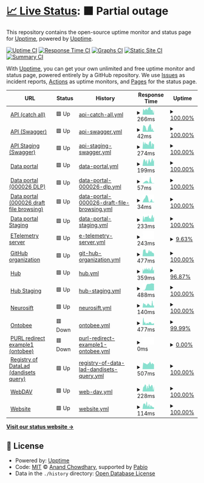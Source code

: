 # [📈 Live Status](https://upptime.github.io/upptime): <!--live status--> **🟧 Partial outage**

This repository contains the open-source uptime monitor and status page for [Upptime](https://upptime.js.org), powered by [Upptime](https://github.com/upptime/upptime).

[![Uptime CI](https://github.com/dandi/upptime/workflows/Uptime%20CI/badge.svg)](https://github.com/dandi/upptime/actions?query=workflow%3A%22Uptime+CI%22)
[![Response Time CI](https://github.com/dandi/upptime/workflows/Response%20Time%20CI/badge.svg)](https://github.com/dandi/upptime/actions?query=workflow%3A%22Response+Time+CI%22)
[![Graphs CI](https://github.com/dandi/upptime/workflows/Graphs%20CI/badge.svg)](https://github.com/dandi/upptime/actions?query=workflow%3A%22Graphs+CI%22)
[![Static Site CI](https://github.com/dandi/upptime/workflows/Static%20Site%20CI/badge.svg)](https://github.com/dandi/upptime/actions?query=workflow%3A%22Static+Site+CI%22)
[![Summary CI](https://github.com/dandi/upptime/workflows/Summary%20CI/badge.svg)](https://github.com/dandi/upptime/actions?query=workflow%3A%22Summary+CI%22)

With [Upptime](https://upptime.js.org), you can get your own unlimited and free uptime monitor and status page, powered entirely by a GitHub repository. We use [Issues](https://github.com/upptime/upptime/issues) as incident reports, [Actions](https://github.com/dandi/upptime/actions) as uptime monitors, and [Pages](https://upptime.github.io/upptime) for the status page.

<!--start: status pages-->
<!-- This summary is generated by Upptime (https://github.com/upptime/upptime) -->
<!-- Do not edit this manually, your changes will be overwritten -->
<!-- prettier-ignore -->
| URL | Status | History | Response Time | Uptime |
| --- | ------ | ------- | ------------- | ------ |
| <img alt="" src="https://icons.duckduckgo.com/ip3/api.dandiarchive.org.ico" height="13"> [API (catch all)](https://api.dandiarchive.org/) | 🟩 Up | [api-catch-all.yml](https://github.com/dandi/upptime/commits/HEAD/history/api-catch-all.yml) | <details><summary><img alt="Response time graph" src="./graphs/api-catch-all/response-time-week.png" height="20"> 266ms</summary><br><a href="https://www.dandiarchive.org/history/api-catch-all"><img alt="Response time 266" src="https://img.shields.io/endpoint?url=https%3A%2F%2Fraw.githubusercontent.com%2Fdandi%2Fupptime%2FHEAD%2Fapi%2Fapi-catch-all%2Fresponse-time.json"></a><br><a href="https://www.dandiarchive.org/history/api-catch-all"><img alt="24-hour response time 266" src="https://img.shields.io/endpoint?url=https%3A%2F%2Fraw.githubusercontent.com%2Fdandi%2Fupptime%2FHEAD%2Fapi%2Fapi-catch-all%2Fresponse-time-day.json"></a><br><a href="https://www.dandiarchive.org/history/api-catch-all"><img alt="7-day response time 266" src="https://img.shields.io/endpoint?url=https%3A%2F%2Fraw.githubusercontent.com%2Fdandi%2Fupptime%2FHEAD%2Fapi%2Fapi-catch-all%2Fresponse-time-week.json"></a><br><a href="https://www.dandiarchive.org/history/api-catch-all"><img alt="30-day response time 266" src="https://img.shields.io/endpoint?url=https%3A%2F%2Fraw.githubusercontent.com%2Fdandi%2Fupptime%2FHEAD%2Fapi%2Fapi-catch-all%2Fresponse-time-month.json"></a><br><a href="https://www.dandiarchive.org/history/api-catch-all"><img alt="1-year response time 266" src="https://img.shields.io/endpoint?url=https%3A%2F%2Fraw.githubusercontent.com%2Fdandi%2Fupptime%2FHEAD%2Fapi%2Fapi-catch-all%2Fresponse-time-year.json"></a></details> | <details><summary><a href="https://www.dandiarchive.org/history/api-catch-all">100.00%</a></summary><a href="https://www.dandiarchive.org/history/api-catch-all"><img alt="All-time uptime 100.00%" src="https://img.shields.io/endpoint?url=https%3A%2F%2Fraw.githubusercontent.com%2Fdandi%2Fupptime%2FHEAD%2Fapi%2Fapi-catch-all%2Fuptime.json"></a><br><a href="https://www.dandiarchive.org/history/api-catch-all"><img alt="24-hour uptime 100.00%" src="https://img.shields.io/endpoint?url=https%3A%2F%2Fraw.githubusercontent.com%2Fdandi%2Fupptime%2FHEAD%2Fapi%2Fapi-catch-all%2Fuptime-day.json"></a><br><a href="https://www.dandiarchive.org/history/api-catch-all"><img alt="7-day uptime 100.00%" src="https://img.shields.io/endpoint?url=https%3A%2F%2Fraw.githubusercontent.com%2Fdandi%2Fupptime%2FHEAD%2Fapi%2Fapi-catch-all%2Fuptime-week.json"></a><br><a href="https://www.dandiarchive.org/history/api-catch-all"><img alt="30-day uptime 100.00%" src="https://img.shields.io/endpoint?url=https%3A%2F%2Fraw.githubusercontent.com%2Fdandi%2Fupptime%2FHEAD%2Fapi%2Fapi-catch-all%2Fuptime-month.json"></a><br><a href="https://www.dandiarchive.org/history/api-catch-all"><img alt="1-year uptime 100.00%" src="https://img.shields.io/endpoint?url=https%3A%2F%2Fraw.githubusercontent.com%2Fdandi%2Fupptime%2FHEAD%2Fapi%2Fapi-catch-all%2Fuptime-year.json"></a></details>
| <img alt="" src="https://icons.duckduckgo.com/ip3/api.dandiarchive.org.ico" height="13"> [API (Swagger)](https://api.dandiarchive.org/swagger/) | 🟩 Up | [api-swagger.yml](https://github.com/dandi/upptime/commits/HEAD/history/api-swagger.yml) | <details><summary><img alt="Response time graph" src="./graphs/api-swagger/response-time-week.png" height="20"> 42ms</summary><br><a href="https://www.dandiarchive.org/history/api-swagger"><img alt="Response time 42" src="https://img.shields.io/endpoint?url=https%3A%2F%2Fraw.githubusercontent.com%2Fdandi%2Fupptime%2FHEAD%2Fapi%2Fapi-swagger%2Fresponse-time.json"></a><br><a href="https://www.dandiarchive.org/history/api-swagger"><img alt="24-hour response time 36" src="https://img.shields.io/endpoint?url=https%3A%2F%2Fraw.githubusercontent.com%2Fdandi%2Fupptime%2FHEAD%2Fapi%2Fapi-swagger%2Fresponse-time-day.json"></a><br><a href="https://www.dandiarchive.org/history/api-swagger"><img alt="7-day response time 42" src="https://img.shields.io/endpoint?url=https%3A%2F%2Fraw.githubusercontent.com%2Fdandi%2Fupptime%2FHEAD%2Fapi%2Fapi-swagger%2Fresponse-time-week.json"></a><br><a href="https://www.dandiarchive.org/history/api-swagger"><img alt="30-day response time 42" src="https://img.shields.io/endpoint?url=https%3A%2F%2Fraw.githubusercontent.com%2Fdandi%2Fupptime%2FHEAD%2Fapi%2Fapi-swagger%2Fresponse-time-month.json"></a><br><a href="https://www.dandiarchive.org/history/api-swagger"><img alt="1-year response time 42" src="https://img.shields.io/endpoint?url=https%3A%2F%2Fraw.githubusercontent.com%2Fdandi%2Fupptime%2FHEAD%2Fapi%2Fapi-swagger%2Fresponse-time-year.json"></a></details> | <details><summary><a href="https://www.dandiarchive.org/history/api-swagger">100.00%</a></summary><a href="https://www.dandiarchive.org/history/api-swagger"><img alt="All-time uptime 100.00%" src="https://img.shields.io/endpoint?url=https%3A%2F%2Fraw.githubusercontent.com%2Fdandi%2Fupptime%2FHEAD%2Fapi%2Fapi-swagger%2Fuptime.json"></a><br><a href="https://www.dandiarchive.org/history/api-swagger"><img alt="24-hour uptime 100.00%" src="https://img.shields.io/endpoint?url=https%3A%2F%2Fraw.githubusercontent.com%2Fdandi%2Fupptime%2FHEAD%2Fapi%2Fapi-swagger%2Fuptime-day.json"></a><br><a href="https://www.dandiarchive.org/history/api-swagger"><img alt="7-day uptime 100.00%" src="https://img.shields.io/endpoint?url=https%3A%2F%2Fraw.githubusercontent.com%2Fdandi%2Fupptime%2FHEAD%2Fapi%2Fapi-swagger%2Fuptime-week.json"></a><br><a href="https://www.dandiarchive.org/history/api-swagger"><img alt="30-day uptime 100.00%" src="https://img.shields.io/endpoint?url=https%3A%2F%2Fraw.githubusercontent.com%2Fdandi%2Fupptime%2FHEAD%2Fapi%2Fapi-swagger%2Fuptime-month.json"></a><br><a href="https://www.dandiarchive.org/history/api-swagger"><img alt="1-year uptime 100.00%" src="https://img.shields.io/endpoint?url=https%3A%2F%2Fraw.githubusercontent.com%2Fdandi%2Fupptime%2FHEAD%2Fapi%2Fapi-swagger%2Fuptime-year.json"></a></details>
| <img alt="" src="https://icons.duckduckgo.com/ip3/api-staging.dandiarchive.org.ico" height="13"> [API Staging (Swagger)](https://api-staging.dandiarchive.org/swagger/) | 🟩 Up | [api-staging-swagger.yml](https://github.com/dandi/upptime/commits/HEAD/history/api-staging-swagger.yml) | <details><summary><img alt="Response time graph" src="./graphs/api-staging-swagger/response-time-week.png" height="20"> 274ms</summary><br><a href="https://www.dandiarchive.org/history/api-staging-swagger"><img alt="Response time 274" src="https://img.shields.io/endpoint?url=https%3A%2F%2Fraw.githubusercontent.com%2Fdandi%2Fupptime%2FHEAD%2Fapi%2Fapi-staging-swagger%2Fresponse-time.json"></a><br><a href="https://www.dandiarchive.org/history/api-staging-swagger"><img alt="24-hour response time 266" src="https://img.shields.io/endpoint?url=https%3A%2F%2Fraw.githubusercontent.com%2Fdandi%2Fupptime%2FHEAD%2Fapi%2Fapi-staging-swagger%2Fresponse-time-day.json"></a><br><a href="https://www.dandiarchive.org/history/api-staging-swagger"><img alt="7-day response time 274" src="https://img.shields.io/endpoint?url=https%3A%2F%2Fraw.githubusercontent.com%2Fdandi%2Fupptime%2FHEAD%2Fapi%2Fapi-staging-swagger%2Fresponse-time-week.json"></a><br><a href="https://www.dandiarchive.org/history/api-staging-swagger"><img alt="30-day response time 274" src="https://img.shields.io/endpoint?url=https%3A%2F%2Fraw.githubusercontent.com%2Fdandi%2Fupptime%2FHEAD%2Fapi%2Fapi-staging-swagger%2Fresponse-time-month.json"></a><br><a href="https://www.dandiarchive.org/history/api-staging-swagger"><img alt="1-year response time 274" src="https://img.shields.io/endpoint?url=https%3A%2F%2Fraw.githubusercontent.com%2Fdandi%2Fupptime%2FHEAD%2Fapi%2Fapi-staging-swagger%2Fresponse-time-year.json"></a></details> | <details><summary><a href="https://www.dandiarchive.org/history/api-staging-swagger">100.00%</a></summary><a href="https://www.dandiarchive.org/history/api-staging-swagger"><img alt="All-time uptime 100.00%" src="https://img.shields.io/endpoint?url=https%3A%2F%2Fraw.githubusercontent.com%2Fdandi%2Fupptime%2FHEAD%2Fapi%2Fapi-staging-swagger%2Fuptime.json"></a><br><a href="https://www.dandiarchive.org/history/api-staging-swagger"><img alt="24-hour uptime 100.00%" src="https://img.shields.io/endpoint?url=https%3A%2F%2Fraw.githubusercontent.com%2Fdandi%2Fupptime%2FHEAD%2Fapi%2Fapi-staging-swagger%2Fuptime-day.json"></a><br><a href="https://www.dandiarchive.org/history/api-staging-swagger"><img alt="7-day uptime 100.00%" src="https://img.shields.io/endpoint?url=https%3A%2F%2Fraw.githubusercontent.com%2Fdandi%2Fupptime%2FHEAD%2Fapi%2Fapi-staging-swagger%2Fuptime-week.json"></a><br><a href="https://www.dandiarchive.org/history/api-staging-swagger"><img alt="30-day uptime 100.00%" src="https://img.shields.io/endpoint?url=https%3A%2F%2Fraw.githubusercontent.com%2Fdandi%2Fupptime%2FHEAD%2Fapi%2Fapi-staging-swagger%2Fuptime-month.json"></a><br><a href="https://www.dandiarchive.org/history/api-staging-swagger"><img alt="1-year uptime 100.00%" src="https://img.shields.io/endpoint?url=https%3A%2F%2Fraw.githubusercontent.com%2Fdandi%2Fupptime%2FHEAD%2Fapi%2Fapi-staging-swagger%2Fuptime-year.json"></a></details>
| <img alt="" src="https://icons.duckduckgo.com/ip3/dandiarchive.org.ico" height="13"> [Data portal](https://dandiarchive.org/) | 🟩 Up | [data-portal.yml](https://github.com/dandi/upptime/commits/HEAD/history/data-portal.yml) | <details><summary><img alt="Response time graph" src="./graphs/data-portal/response-time-week.png" height="20"> 199ms</summary><br><a href="https://www.dandiarchive.org/history/data-portal"><img alt="Response time 199" src="https://img.shields.io/endpoint?url=https%3A%2F%2Fraw.githubusercontent.com%2Fdandi%2Fupptime%2FHEAD%2Fapi%2Fdata-portal%2Fresponse-time.json"></a><br><a href="https://www.dandiarchive.org/history/data-portal"><img alt="24-hour response time 196" src="https://img.shields.io/endpoint?url=https%3A%2F%2Fraw.githubusercontent.com%2Fdandi%2Fupptime%2FHEAD%2Fapi%2Fdata-portal%2Fresponse-time-day.json"></a><br><a href="https://www.dandiarchive.org/history/data-portal"><img alt="7-day response time 199" src="https://img.shields.io/endpoint?url=https%3A%2F%2Fraw.githubusercontent.com%2Fdandi%2Fupptime%2FHEAD%2Fapi%2Fdata-portal%2Fresponse-time-week.json"></a><br><a href="https://www.dandiarchive.org/history/data-portal"><img alt="30-day response time 199" src="https://img.shields.io/endpoint?url=https%3A%2F%2Fraw.githubusercontent.com%2Fdandi%2Fupptime%2FHEAD%2Fapi%2Fdata-portal%2Fresponse-time-month.json"></a><br><a href="https://www.dandiarchive.org/history/data-portal"><img alt="1-year response time 199" src="https://img.shields.io/endpoint?url=https%3A%2F%2Fraw.githubusercontent.com%2Fdandi%2Fupptime%2FHEAD%2Fapi%2Fdata-portal%2Fresponse-time-year.json"></a></details> | <details><summary><a href="https://www.dandiarchive.org/history/data-portal">100.00%</a></summary><a href="https://www.dandiarchive.org/history/data-portal"><img alt="All-time uptime 100.00%" src="https://img.shields.io/endpoint?url=https%3A%2F%2Fraw.githubusercontent.com%2Fdandi%2Fupptime%2FHEAD%2Fapi%2Fdata-portal%2Fuptime.json"></a><br><a href="https://www.dandiarchive.org/history/data-portal"><img alt="24-hour uptime 100.00%" src="https://img.shields.io/endpoint?url=https%3A%2F%2Fraw.githubusercontent.com%2Fdandi%2Fupptime%2FHEAD%2Fapi%2Fdata-portal%2Fuptime-day.json"></a><br><a href="https://www.dandiarchive.org/history/data-portal"><img alt="7-day uptime 100.00%" src="https://img.shields.io/endpoint?url=https%3A%2F%2Fraw.githubusercontent.com%2Fdandi%2Fupptime%2FHEAD%2Fapi%2Fdata-portal%2Fuptime-week.json"></a><br><a href="https://www.dandiarchive.org/history/data-portal"><img alt="30-day uptime 100.00%" src="https://img.shields.io/endpoint?url=https%3A%2F%2Fraw.githubusercontent.com%2Fdandi%2Fupptime%2FHEAD%2Fapi%2Fdata-portal%2Fuptime-month.json"></a><br><a href="https://www.dandiarchive.org/history/data-portal"><img alt="1-year uptime 100.00%" src="https://img.shields.io/endpoint?url=https%3A%2F%2Fraw.githubusercontent.com%2Fdandi%2Fupptime%2FHEAD%2Fapi%2Fdata-portal%2Fuptime-year.json"></a></details>
| <img alt="" src="https://icons.duckduckgo.com/ip3/dandiarchive.org.ico" height="13"> [Data portal (000026 DLP)](https://dandiarchive.org/dandiset/000026) | 🟩 Up | [data-portal-000026-dlp.yml](https://github.com/dandi/upptime/commits/HEAD/history/data-portal-000026-dlp.yml) | <details><summary><img alt="Response time graph" src="./graphs/data-portal-000026-dlp/response-time-week.png" height="20"> 57ms</summary><br><a href="https://www.dandiarchive.org/history/data-portal-000026-dlp"><img alt="Response time 57" src="https://img.shields.io/endpoint?url=https%3A%2F%2Fraw.githubusercontent.com%2Fdandi%2Fupptime%2FHEAD%2Fapi%2Fdata-portal-000026-dlp%2Fresponse-time.json"></a><br><a href="https://www.dandiarchive.org/history/data-portal-000026-dlp"><img alt="24-hour response time 57" src="https://img.shields.io/endpoint?url=https%3A%2F%2Fraw.githubusercontent.com%2Fdandi%2Fupptime%2FHEAD%2Fapi%2Fdata-portal-000026-dlp%2Fresponse-time-day.json"></a><br><a href="https://www.dandiarchive.org/history/data-portal-000026-dlp"><img alt="7-day response time 57" src="https://img.shields.io/endpoint?url=https%3A%2F%2Fraw.githubusercontent.com%2Fdandi%2Fupptime%2FHEAD%2Fapi%2Fdata-portal-000026-dlp%2Fresponse-time-week.json"></a><br><a href="https://www.dandiarchive.org/history/data-portal-000026-dlp"><img alt="30-day response time 57" src="https://img.shields.io/endpoint?url=https%3A%2F%2Fraw.githubusercontent.com%2Fdandi%2Fupptime%2FHEAD%2Fapi%2Fdata-portal-000026-dlp%2Fresponse-time-month.json"></a><br><a href="https://www.dandiarchive.org/history/data-portal-000026-dlp"><img alt="1-year response time 57" src="https://img.shields.io/endpoint?url=https%3A%2F%2Fraw.githubusercontent.com%2Fdandi%2Fupptime%2FHEAD%2Fapi%2Fdata-portal-000026-dlp%2Fresponse-time-year.json"></a></details> | <details><summary><a href="https://www.dandiarchive.org/history/data-portal-000026-dlp">100.00%</a></summary><a href="https://www.dandiarchive.org/history/data-portal-000026-dlp"><img alt="All-time uptime 100.00%" src="https://img.shields.io/endpoint?url=https%3A%2F%2Fraw.githubusercontent.com%2Fdandi%2Fupptime%2FHEAD%2Fapi%2Fdata-portal-000026-dlp%2Fuptime.json"></a><br><a href="https://www.dandiarchive.org/history/data-portal-000026-dlp"><img alt="24-hour uptime 100.00%" src="https://img.shields.io/endpoint?url=https%3A%2F%2Fraw.githubusercontent.com%2Fdandi%2Fupptime%2FHEAD%2Fapi%2Fdata-portal-000026-dlp%2Fuptime-day.json"></a><br><a href="https://www.dandiarchive.org/history/data-portal-000026-dlp"><img alt="7-day uptime 100.00%" src="https://img.shields.io/endpoint?url=https%3A%2F%2Fraw.githubusercontent.com%2Fdandi%2Fupptime%2FHEAD%2Fapi%2Fdata-portal-000026-dlp%2Fuptime-week.json"></a><br><a href="https://www.dandiarchive.org/history/data-portal-000026-dlp"><img alt="30-day uptime 100.00%" src="https://img.shields.io/endpoint?url=https%3A%2F%2Fraw.githubusercontent.com%2Fdandi%2Fupptime%2FHEAD%2Fapi%2Fdata-portal-000026-dlp%2Fuptime-month.json"></a><br><a href="https://www.dandiarchive.org/history/data-portal-000026-dlp"><img alt="1-year uptime 100.00%" src="https://img.shields.io/endpoint?url=https%3A%2F%2Fraw.githubusercontent.com%2Fdandi%2Fupptime%2FHEAD%2Fapi%2Fdata-portal-000026-dlp%2Fuptime-year.json"></a></details>
| <img alt="" src="https://icons.duckduckgo.com/ip3/dandiarchive.org.ico" height="13"> [Data portal (000026 draft file browsing)](https://dandiarchive.org/dandiset/000026/draft/files) | 🟩 Up | [data-portal-000026-draft-file-browsing.yml](https://github.com/dandi/upptime/commits/HEAD/history/data-portal-000026-draft-file-browsing.yml) | <details><summary><img alt="Response time graph" src="./graphs/data-portal-000026-draft-file-browsing/response-time-week.png" height="20"> 34ms</summary><br><a href="https://www.dandiarchive.org/history/data-portal-000026-draft-file-browsing"><img alt="Response time 34" src="https://img.shields.io/endpoint?url=https%3A%2F%2Fraw.githubusercontent.com%2Fdandi%2Fupptime%2FHEAD%2Fapi%2Fdata-portal-000026-draft-file-browsing%2Fresponse-time.json"></a><br><a href="https://www.dandiarchive.org/history/data-portal-000026-draft-file-browsing"><img alt="24-hour response time 34" src="https://img.shields.io/endpoint?url=https%3A%2F%2Fraw.githubusercontent.com%2Fdandi%2Fupptime%2FHEAD%2Fapi%2Fdata-portal-000026-draft-file-browsing%2Fresponse-time-day.json"></a><br><a href="https://www.dandiarchive.org/history/data-portal-000026-draft-file-browsing"><img alt="7-day response time 34" src="https://img.shields.io/endpoint?url=https%3A%2F%2Fraw.githubusercontent.com%2Fdandi%2Fupptime%2FHEAD%2Fapi%2Fdata-portal-000026-draft-file-browsing%2Fresponse-time-week.json"></a><br><a href="https://www.dandiarchive.org/history/data-portal-000026-draft-file-browsing"><img alt="30-day response time 34" src="https://img.shields.io/endpoint?url=https%3A%2F%2Fraw.githubusercontent.com%2Fdandi%2Fupptime%2FHEAD%2Fapi%2Fdata-portal-000026-draft-file-browsing%2Fresponse-time-month.json"></a><br><a href="https://www.dandiarchive.org/history/data-portal-000026-draft-file-browsing"><img alt="1-year response time 34" src="https://img.shields.io/endpoint?url=https%3A%2F%2Fraw.githubusercontent.com%2Fdandi%2Fupptime%2FHEAD%2Fapi%2Fdata-portal-000026-draft-file-browsing%2Fresponse-time-year.json"></a></details> | <details><summary><a href="https://www.dandiarchive.org/history/data-portal-000026-draft-file-browsing">100.00%</a></summary><a href="https://www.dandiarchive.org/history/data-portal-000026-draft-file-browsing"><img alt="All-time uptime 100.00%" src="https://img.shields.io/endpoint?url=https%3A%2F%2Fraw.githubusercontent.com%2Fdandi%2Fupptime%2FHEAD%2Fapi%2Fdata-portal-000026-draft-file-browsing%2Fuptime.json"></a><br><a href="https://www.dandiarchive.org/history/data-portal-000026-draft-file-browsing"><img alt="24-hour uptime 100.00%" src="https://img.shields.io/endpoint?url=https%3A%2F%2Fraw.githubusercontent.com%2Fdandi%2Fupptime%2FHEAD%2Fapi%2Fdata-portal-000026-draft-file-browsing%2Fuptime-day.json"></a><br><a href="https://www.dandiarchive.org/history/data-portal-000026-draft-file-browsing"><img alt="7-day uptime 100.00%" src="https://img.shields.io/endpoint?url=https%3A%2F%2Fraw.githubusercontent.com%2Fdandi%2Fupptime%2FHEAD%2Fapi%2Fdata-portal-000026-draft-file-browsing%2Fuptime-week.json"></a><br><a href="https://www.dandiarchive.org/history/data-portal-000026-draft-file-browsing"><img alt="30-day uptime 100.00%" src="https://img.shields.io/endpoint?url=https%3A%2F%2Fraw.githubusercontent.com%2Fdandi%2Fupptime%2FHEAD%2Fapi%2Fdata-portal-000026-draft-file-browsing%2Fuptime-month.json"></a><br><a href="https://www.dandiarchive.org/history/data-portal-000026-draft-file-browsing"><img alt="1-year uptime 100.00%" src="https://img.shields.io/endpoint?url=https%3A%2F%2Fraw.githubusercontent.com%2Fdandi%2Fupptime%2FHEAD%2Fapi%2Fdata-portal-000026-draft-file-browsing%2Fuptime-year.json"></a></details>
| <img alt="" src="https://icons.duckduckgo.com/ip3/gui-staging.dandiarchive.org.ico" height="13"> [Data portal Staging](https://gui-staging.dandiarchive.org/) | 🟩 Up | [data-portal-staging.yml](https://github.com/dandi/upptime/commits/HEAD/history/data-portal-staging.yml) | <details><summary><img alt="Response time graph" src="./graphs/data-portal-staging/response-time-week.png" height="20"> 233ms</summary><br><a href="https://www.dandiarchive.org/history/data-portal-staging"><img alt="Response time 233" src="https://img.shields.io/endpoint?url=https%3A%2F%2Fraw.githubusercontent.com%2Fdandi%2Fupptime%2FHEAD%2Fapi%2Fdata-portal-staging%2Fresponse-time.json"></a><br><a href="https://www.dandiarchive.org/history/data-portal-staging"><img alt="24-hour response time 238" src="https://img.shields.io/endpoint?url=https%3A%2F%2Fraw.githubusercontent.com%2Fdandi%2Fupptime%2FHEAD%2Fapi%2Fdata-portal-staging%2Fresponse-time-day.json"></a><br><a href="https://www.dandiarchive.org/history/data-portal-staging"><img alt="7-day response time 233" src="https://img.shields.io/endpoint?url=https%3A%2F%2Fraw.githubusercontent.com%2Fdandi%2Fupptime%2FHEAD%2Fapi%2Fdata-portal-staging%2Fresponse-time-week.json"></a><br><a href="https://www.dandiarchive.org/history/data-portal-staging"><img alt="30-day response time 233" src="https://img.shields.io/endpoint?url=https%3A%2F%2Fraw.githubusercontent.com%2Fdandi%2Fupptime%2FHEAD%2Fapi%2Fdata-portal-staging%2Fresponse-time-month.json"></a><br><a href="https://www.dandiarchive.org/history/data-portal-staging"><img alt="1-year response time 233" src="https://img.shields.io/endpoint?url=https%3A%2F%2Fraw.githubusercontent.com%2Fdandi%2Fupptime%2FHEAD%2Fapi%2Fdata-portal-staging%2Fresponse-time-year.json"></a></details> | <details><summary><a href="https://www.dandiarchive.org/history/data-portal-staging">100.00%</a></summary><a href="https://www.dandiarchive.org/history/data-portal-staging"><img alt="All-time uptime 100.00%" src="https://img.shields.io/endpoint?url=https%3A%2F%2Fraw.githubusercontent.com%2Fdandi%2Fupptime%2FHEAD%2Fapi%2Fdata-portal-staging%2Fuptime.json"></a><br><a href="https://www.dandiarchive.org/history/data-portal-staging"><img alt="24-hour uptime 100.00%" src="https://img.shields.io/endpoint?url=https%3A%2F%2Fraw.githubusercontent.com%2Fdandi%2Fupptime%2FHEAD%2Fapi%2Fdata-portal-staging%2Fuptime-day.json"></a><br><a href="https://www.dandiarchive.org/history/data-portal-staging"><img alt="7-day uptime 100.00%" src="https://img.shields.io/endpoint?url=https%3A%2F%2Fraw.githubusercontent.com%2Fdandi%2Fupptime%2FHEAD%2Fapi%2Fdata-portal-staging%2Fuptime-week.json"></a><br><a href="https://www.dandiarchive.org/history/data-portal-staging"><img alt="30-day uptime 100.00%" src="https://img.shields.io/endpoint?url=https%3A%2F%2Fraw.githubusercontent.com%2Fdandi%2Fupptime%2FHEAD%2Fapi%2Fdata-portal-staging%2Fuptime-month.json"></a><br><a href="https://www.dandiarchive.org/history/data-portal-staging"><img alt="1-year uptime 100.00%" src="https://img.shields.io/endpoint?url=https%3A%2F%2Fraw.githubusercontent.com%2Fdandi%2Fupptime%2FHEAD%2Fapi%2Fdata-portal-staging%2Fuptime-year.json"></a></details>
| <img alt="" src="https://icons.duckduckgo.com/ip3/rig.mit.edu.ico" height="13"> [ETelemetry server](https://rig.mit.edu/et/) | 🟩 Up | [e-telemetry-server.yml](https://github.com/dandi/upptime/commits/HEAD/history/e-telemetry-server.yml) | <details><summary><img alt="Response time graph" src="./graphs/e-telemetry-server/response-time-week.png" height="20"> 243ms</summary><br><a href="https://www.dandiarchive.org/history/e-telemetry-server"><img alt="Response time 243" src="https://img.shields.io/endpoint?url=https%3A%2F%2Fraw.githubusercontent.com%2Fdandi%2Fupptime%2FHEAD%2Fapi%2Fe-telemetry-server%2Fresponse-time.json"></a><br><a href="https://www.dandiarchive.org/history/e-telemetry-server"><img alt="24-hour response time 243" src="https://img.shields.io/endpoint?url=https%3A%2F%2Fraw.githubusercontent.com%2Fdandi%2Fupptime%2FHEAD%2Fapi%2Fe-telemetry-server%2Fresponse-time-day.json"></a><br><a href="https://www.dandiarchive.org/history/e-telemetry-server"><img alt="7-day response time 243" src="https://img.shields.io/endpoint?url=https%3A%2F%2Fraw.githubusercontent.com%2Fdandi%2Fupptime%2FHEAD%2Fapi%2Fe-telemetry-server%2Fresponse-time-week.json"></a><br><a href="https://www.dandiarchive.org/history/e-telemetry-server"><img alt="30-day response time 243" src="https://img.shields.io/endpoint?url=https%3A%2F%2Fraw.githubusercontent.com%2Fdandi%2Fupptime%2FHEAD%2Fapi%2Fe-telemetry-server%2Fresponse-time-month.json"></a><br><a href="https://www.dandiarchive.org/history/e-telemetry-server"><img alt="1-year response time 243" src="https://img.shields.io/endpoint?url=https%3A%2F%2Fraw.githubusercontent.com%2Fdandi%2Fupptime%2FHEAD%2Fapi%2Fe-telemetry-server%2Fresponse-time-year.json"></a></details> | <details><summary><a href="https://www.dandiarchive.org/history/e-telemetry-server">9.63%</a></summary><a href="https://www.dandiarchive.org/history/e-telemetry-server"><img alt="All-time uptime 9.63%" src="https://img.shields.io/endpoint?url=https%3A%2F%2Fraw.githubusercontent.com%2Fdandi%2Fupptime%2FHEAD%2Fapi%2Fe-telemetry-server%2Fuptime.json"></a><br><a href="https://www.dandiarchive.org/history/e-telemetry-server"><img alt="24-hour uptime 9.63%" src="https://img.shields.io/endpoint?url=https%3A%2F%2Fraw.githubusercontent.com%2Fdandi%2Fupptime%2FHEAD%2Fapi%2Fe-telemetry-server%2Fuptime-day.json"></a><br><a href="https://www.dandiarchive.org/history/e-telemetry-server"><img alt="7-day uptime 9.63%" src="https://img.shields.io/endpoint?url=https%3A%2F%2Fraw.githubusercontent.com%2Fdandi%2Fupptime%2FHEAD%2Fapi%2Fe-telemetry-server%2Fuptime-week.json"></a><br><a href="https://www.dandiarchive.org/history/e-telemetry-server"><img alt="30-day uptime 9.63%" src="https://img.shields.io/endpoint?url=https%3A%2F%2Fraw.githubusercontent.com%2Fdandi%2Fupptime%2FHEAD%2Fapi%2Fe-telemetry-server%2Fuptime-month.json"></a><br><a href="https://www.dandiarchive.org/history/e-telemetry-server"><img alt="1-year uptime 9.63%" src="https://img.shields.io/endpoint?url=https%3A%2F%2Fraw.githubusercontent.com%2Fdandi%2Fupptime%2FHEAD%2Fapi%2Fe-telemetry-server%2Fuptime-year.json"></a></details>
| <img alt="" src="https://icons.duckduckgo.com/ip3/github.com.ico" height="13"> [GitHub organization](https://github.com/dandi) | 🟩 Up | [git-hub-organization.yml](https://github.com/dandi/upptime/commits/HEAD/history/git-hub-organization.yml) | <details><summary><img alt="Response time graph" src="./graphs/git-hub-organization/response-time-week.png" height="20"> 477ms</summary><br><a href="https://www.dandiarchive.org/history/git-hub-organization"><img alt="Response time 477" src="https://img.shields.io/endpoint?url=https%3A%2F%2Fraw.githubusercontent.com%2Fdandi%2Fupptime%2FHEAD%2Fapi%2Fgit-hub-organization%2Fresponse-time.json"></a><br><a href="https://www.dandiarchive.org/history/git-hub-organization"><img alt="24-hour response time 418" src="https://img.shields.io/endpoint?url=https%3A%2F%2Fraw.githubusercontent.com%2Fdandi%2Fupptime%2FHEAD%2Fapi%2Fgit-hub-organization%2Fresponse-time-day.json"></a><br><a href="https://www.dandiarchive.org/history/git-hub-organization"><img alt="7-day response time 477" src="https://img.shields.io/endpoint?url=https%3A%2F%2Fraw.githubusercontent.com%2Fdandi%2Fupptime%2FHEAD%2Fapi%2Fgit-hub-organization%2Fresponse-time-week.json"></a><br><a href="https://www.dandiarchive.org/history/git-hub-organization"><img alt="30-day response time 477" src="https://img.shields.io/endpoint?url=https%3A%2F%2Fraw.githubusercontent.com%2Fdandi%2Fupptime%2FHEAD%2Fapi%2Fgit-hub-organization%2Fresponse-time-month.json"></a><br><a href="https://www.dandiarchive.org/history/git-hub-organization"><img alt="1-year response time 477" src="https://img.shields.io/endpoint?url=https%3A%2F%2Fraw.githubusercontent.com%2Fdandi%2Fupptime%2FHEAD%2Fapi%2Fgit-hub-organization%2Fresponse-time-year.json"></a></details> | <details><summary><a href="https://www.dandiarchive.org/history/git-hub-organization">100.00%</a></summary><a href="https://www.dandiarchive.org/history/git-hub-organization"><img alt="All-time uptime 100.00%" src="https://img.shields.io/endpoint?url=https%3A%2F%2Fraw.githubusercontent.com%2Fdandi%2Fupptime%2FHEAD%2Fapi%2Fgit-hub-organization%2Fuptime.json"></a><br><a href="https://www.dandiarchive.org/history/git-hub-organization"><img alt="24-hour uptime 100.00%" src="https://img.shields.io/endpoint?url=https%3A%2F%2Fraw.githubusercontent.com%2Fdandi%2Fupptime%2FHEAD%2Fapi%2Fgit-hub-organization%2Fuptime-day.json"></a><br><a href="https://www.dandiarchive.org/history/git-hub-organization"><img alt="7-day uptime 100.00%" src="https://img.shields.io/endpoint?url=https%3A%2F%2Fraw.githubusercontent.com%2Fdandi%2Fupptime%2FHEAD%2Fapi%2Fgit-hub-organization%2Fuptime-week.json"></a><br><a href="https://www.dandiarchive.org/history/git-hub-organization"><img alt="30-day uptime 100.00%" src="https://img.shields.io/endpoint?url=https%3A%2F%2Fraw.githubusercontent.com%2Fdandi%2Fupptime%2FHEAD%2Fapi%2Fgit-hub-organization%2Fuptime-month.json"></a><br><a href="https://www.dandiarchive.org/history/git-hub-organization"><img alt="1-year uptime 100.00%" src="https://img.shields.io/endpoint?url=https%3A%2F%2Fraw.githubusercontent.com%2Fdandi%2Fupptime%2FHEAD%2Fapi%2Fgit-hub-organization%2Fuptime-year.json"></a></details>
| <img alt="" src="https://icons.duckduckgo.com/ip3/hub.dandiarchive.org.ico" height="13"> [Hub](https://hub.dandiarchive.org) | 🟩 Up | [hub.yml](https://github.com/dandi/upptime/commits/HEAD/history/hub.yml) | <details><summary><img alt="Response time graph" src="./graphs/hub/response-time-week.png" height="20"> 359ms</summary><br><a href="https://www.dandiarchive.org/history/hub"><img alt="Response time 359" src="https://img.shields.io/endpoint?url=https%3A%2F%2Fraw.githubusercontent.com%2Fdandi%2Fupptime%2FHEAD%2Fapi%2Fhub%2Fresponse-time.json"></a><br><a href="https://www.dandiarchive.org/history/hub"><img alt="24-hour response time 358" src="https://img.shields.io/endpoint?url=https%3A%2F%2Fraw.githubusercontent.com%2Fdandi%2Fupptime%2FHEAD%2Fapi%2Fhub%2Fresponse-time-day.json"></a><br><a href="https://www.dandiarchive.org/history/hub"><img alt="7-day response time 359" src="https://img.shields.io/endpoint?url=https%3A%2F%2Fraw.githubusercontent.com%2Fdandi%2Fupptime%2FHEAD%2Fapi%2Fhub%2Fresponse-time-week.json"></a><br><a href="https://www.dandiarchive.org/history/hub"><img alt="30-day response time 359" src="https://img.shields.io/endpoint?url=https%3A%2F%2Fraw.githubusercontent.com%2Fdandi%2Fupptime%2FHEAD%2Fapi%2Fhub%2Fresponse-time-month.json"></a><br><a href="https://www.dandiarchive.org/history/hub"><img alt="1-year response time 359" src="https://img.shields.io/endpoint?url=https%3A%2F%2Fraw.githubusercontent.com%2Fdandi%2Fupptime%2FHEAD%2Fapi%2Fhub%2Fresponse-time-year.json"></a></details> | <details><summary><a href="https://www.dandiarchive.org/history/hub">96.87%</a></summary><a href="https://www.dandiarchive.org/history/hub"><img alt="All-time uptime 96.87%" src="https://img.shields.io/endpoint?url=https%3A%2F%2Fraw.githubusercontent.com%2Fdandi%2Fupptime%2FHEAD%2Fapi%2Fhub%2Fuptime.json"></a><br><a href="https://www.dandiarchive.org/history/hub"><img alt="24-hour uptime 96.63%" src="https://img.shields.io/endpoint?url=https%3A%2F%2Fraw.githubusercontent.com%2Fdandi%2Fupptime%2FHEAD%2Fapi%2Fhub%2Fuptime-day.json"></a><br><a href="https://www.dandiarchive.org/history/hub"><img alt="7-day uptime 96.87%" src="https://img.shields.io/endpoint?url=https%3A%2F%2Fraw.githubusercontent.com%2Fdandi%2Fupptime%2FHEAD%2Fapi%2Fhub%2Fuptime-week.json"></a><br><a href="https://www.dandiarchive.org/history/hub"><img alt="30-day uptime 96.87%" src="https://img.shields.io/endpoint?url=https%3A%2F%2Fraw.githubusercontent.com%2Fdandi%2Fupptime%2FHEAD%2Fapi%2Fhub%2Fuptime-month.json"></a><br><a href="https://www.dandiarchive.org/history/hub"><img alt="1-year uptime 96.87%" src="https://img.shields.io/endpoint?url=https%3A%2F%2Fraw.githubusercontent.com%2Fdandi%2Fupptime%2FHEAD%2Fapi%2Fhub%2Fuptime-year.json"></a></details>
| <img alt="" src="https://icons.duckduckgo.com/ip3/hub-staging.dandiarchive.org.ico" height="13"> [Hub Staging](https://hub-staging.dandiarchive.org) | 🟩 Up | [hub-staging.yml](https://github.com/dandi/upptime/commits/HEAD/history/hub-staging.yml) | <details><summary><img alt="Response time graph" src="./graphs/hub-staging/response-time-week.png" height="20"> 488ms</summary><br><a href="https://www.dandiarchive.org/history/hub-staging"><img alt="Response time 488" src="https://img.shields.io/endpoint?url=https%3A%2F%2Fraw.githubusercontent.com%2Fdandi%2Fupptime%2FHEAD%2Fapi%2Fhub-staging%2Fresponse-time.json"></a><br><a href="https://www.dandiarchive.org/history/hub-staging"><img alt="24-hour response time 488" src="https://img.shields.io/endpoint?url=https%3A%2F%2Fraw.githubusercontent.com%2Fdandi%2Fupptime%2FHEAD%2Fapi%2Fhub-staging%2Fresponse-time-day.json"></a><br><a href="https://www.dandiarchive.org/history/hub-staging"><img alt="7-day response time 488" src="https://img.shields.io/endpoint?url=https%3A%2F%2Fraw.githubusercontent.com%2Fdandi%2Fupptime%2FHEAD%2Fapi%2Fhub-staging%2Fresponse-time-week.json"></a><br><a href="https://www.dandiarchive.org/history/hub-staging"><img alt="30-day response time 488" src="https://img.shields.io/endpoint?url=https%3A%2F%2Fraw.githubusercontent.com%2Fdandi%2Fupptime%2FHEAD%2Fapi%2Fhub-staging%2Fresponse-time-month.json"></a><br><a href="https://www.dandiarchive.org/history/hub-staging"><img alt="1-year response time 488" src="https://img.shields.io/endpoint?url=https%3A%2F%2Fraw.githubusercontent.com%2Fdandi%2Fupptime%2FHEAD%2Fapi%2Fhub-staging%2Fresponse-time-year.json"></a></details> | <details><summary><a href="https://www.dandiarchive.org/history/hub-staging">100.00%</a></summary><a href="https://www.dandiarchive.org/history/hub-staging"><img alt="All-time uptime 100.00%" src="https://img.shields.io/endpoint?url=https%3A%2F%2Fraw.githubusercontent.com%2Fdandi%2Fupptime%2FHEAD%2Fapi%2Fhub-staging%2Fuptime.json"></a><br><a href="https://www.dandiarchive.org/history/hub-staging"><img alt="24-hour uptime 100.00%" src="https://img.shields.io/endpoint?url=https%3A%2F%2Fraw.githubusercontent.com%2Fdandi%2Fupptime%2FHEAD%2Fapi%2Fhub-staging%2Fuptime-day.json"></a><br><a href="https://www.dandiarchive.org/history/hub-staging"><img alt="7-day uptime 100.00%" src="https://img.shields.io/endpoint?url=https%3A%2F%2Fraw.githubusercontent.com%2Fdandi%2Fupptime%2FHEAD%2Fapi%2Fhub-staging%2Fuptime-week.json"></a><br><a href="https://www.dandiarchive.org/history/hub-staging"><img alt="30-day uptime 100.00%" src="https://img.shields.io/endpoint?url=https%3A%2F%2Fraw.githubusercontent.com%2Fdandi%2Fupptime%2FHEAD%2Fapi%2Fhub-staging%2Fuptime-month.json"></a><br><a href="https://www.dandiarchive.org/history/hub-staging"><img alt="1-year uptime 100.00%" src="https://img.shields.io/endpoint?url=https%3A%2F%2Fraw.githubusercontent.com%2Fdandi%2Fupptime%2FHEAD%2Fapi%2Fhub-staging%2Fuptime-year.json"></a></details>
| <img alt="" src="https://icons.duckduckgo.com/ip3/neurosift.app.ico" height="13"> [Neurosift](https://neurosift.app/) | 🟩 Up | [neurosift.yml](https://github.com/dandi/upptime/commits/HEAD/history/neurosift.yml) | <details><summary><img alt="Response time graph" src="./graphs/neurosift/response-time-week.png" height="20"> 140ms</summary><br><a href="https://www.dandiarchive.org/history/neurosift"><img alt="Response time 140" src="https://img.shields.io/endpoint?url=https%3A%2F%2Fraw.githubusercontent.com%2Fdandi%2Fupptime%2FHEAD%2Fapi%2Fneurosift%2Fresponse-time.json"></a><br><a href="https://www.dandiarchive.org/history/neurosift"><img alt="24-hour response time 131" src="https://img.shields.io/endpoint?url=https%3A%2F%2Fraw.githubusercontent.com%2Fdandi%2Fupptime%2FHEAD%2Fapi%2Fneurosift%2Fresponse-time-day.json"></a><br><a href="https://www.dandiarchive.org/history/neurosift"><img alt="7-day response time 140" src="https://img.shields.io/endpoint?url=https%3A%2F%2Fraw.githubusercontent.com%2Fdandi%2Fupptime%2FHEAD%2Fapi%2Fneurosift%2Fresponse-time-week.json"></a><br><a href="https://www.dandiarchive.org/history/neurosift"><img alt="30-day response time 140" src="https://img.shields.io/endpoint?url=https%3A%2F%2Fraw.githubusercontent.com%2Fdandi%2Fupptime%2FHEAD%2Fapi%2Fneurosift%2Fresponse-time-month.json"></a><br><a href="https://www.dandiarchive.org/history/neurosift"><img alt="1-year response time 140" src="https://img.shields.io/endpoint?url=https%3A%2F%2Fraw.githubusercontent.com%2Fdandi%2Fupptime%2FHEAD%2Fapi%2Fneurosift%2Fresponse-time-year.json"></a></details> | <details><summary><a href="https://www.dandiarchive.org/history/neurosift">100.00%</a></summary><a href="https://www.dandiarchive.org/history/neurosift"><img alt="All-time uptime 100.00%" src="https://img.shields.io/endpoint?url=https%3A%2F%2Fraw.githubusercontent.com%2Fdandi%2Fupptime%2FHEAD%2Fapi%2Fneurosift%2Fuptime.json"></a><br><a href="https://www.dandiarchive.org/history/neurosift"><img alt="24-hour uptime 100.00%" src="https://img.shields.io/endpoint?url=https%3A%2F%2Fraw.githubusercontent.com%2Fdandi%2Fupptime%2FHEAD%2Fapi%2Fneurosift%2Fuptime-day.json"></a><br><a href="https://www.dandiarchive.org/history/neurosift"><img alt="7-day uptime 100.00%" src="https://img.shields.io/endpoint?url=https%3A%2F%2Fraw.githubusercontent.com%2Fdandi%2Fupptime%2FHEAD%2Fapi%2Fneurosift%2Fuptime-week.json"></a><br><a href="https://www.dandiarchive.org/history/neurosift"><img alt="30-day uptime 100.00%" src="https://img.shields.io/endpoint?url=https%3A%2F%2Fraw.githubusercontent.com%2Fdandi%2Fupptime%2FHEAD%2Fapi%2Fneurosift%2Fuptime-month.json"></a><br><a href="https://www.dandiarchive.org/history/neurosift"><img alt="1-year uptime 100.00%" src="https://img.shields.io/endpoint?url=https%3A%2F%2Fraw.githubusercontent.com%2Fdandi%2Fupptime%2FHEAD%2Fapi%2Fneurosift%2Fuptime-year.json"></a></details>
| <img alt="" src="https://icons.duckduckgo.com/ip3/ontobee.org.ico" height="13"> [Ontobee](https://ontobee.org/) | 🟥 Down | [ontobee.yml](https://github.com/dandi/upptime/commits/HEAD/history/ontobee.yml) | <details><summary><img alt="Response time graph" src="./graphs/ontobee/response-time-week.png" height="20"> 477ms</summary><br><a href="https://www.dandiarchive.org/history/ontobee"><img alt="Response time 477" src="https://img.shields.io/endpoint?url=https%3A%2F%2Fraw.githubusercontent.com%2Fdandi%2Fupptime%2FHEAD%2Fapi%2Fontobee%2Fresponse-time.json"></a><br><a href="https://www.dandiarchive.org/history/ontobee"><img alt="24-hour response time 400" src="https://img.shields.io/endpoint?url=https%3A%2F%2Fraw.githubusercontent.com%2Fdandi%2Fupptime%2FHEAD%2Fapi%2Fontobee%2Fresponse-time-day.json"></a><br><a href="https://www.dandiarchive.org/history/ontobee"><img alt="7-day response time 477" src="https://img.shields.io/endpoint?url=https%3A%2F%2Fraw.githubusercontent.com%2Fdandi%2Fupptime%2FHEAD%2Fapi%2Fontobee%2Fresponse-time-week.json"></a><br><a href="https://www.dandiarchive.org/history/ontobee"><img alt="30-day response time 477" src="https://img.shields.io/endpoint?url=https%3A%2F%2Fraw.githubusercontent.com%2Fdandi%2Fupptime%2FHEAD%2Fapi%2Fontobee%2Fresponse-time-month.json"></a><br><a href="https://www.dandiarchive.org/history/ontobee"><img alt="1-year response time 477" src="https://img.shields.io/endpoint?url=https%3A%2F%2Fraw.githubusercontent.com%2Fdandi%2Fupptime%2FHEAD%2Fapi%2Fontobee%2Fresponse-time-year.json"></a></details> | <details><summary><a href="https://www.dandiarchive.org/history/ontobee">99.99%</a></summary><a href="https://www.dandiarchive.org/history/ontobee"><img alt="All-time uptime 99.99%" src="https://img.shields.io/endpoint?url=https%3A%2F%2Fraw.githubusercontent.com%2Fdandi%2Fupptime%2FHEAD%2Fapi%2Fontobee%2Fuptime.json"></a><br><a href="https://www.dandiarchive.org/history/ontobee"><img alt="24-hour uptime 99.99%" src="https://img.shields.io/endpoint?url=https%3A%2F%2Fraw.githubusercontent.com%2Fdandi%2Fupptime%2FHEAD%2Fapi%2Fontobee%2Fuptime-day.json"></a><br><a href="https://www.dandiarchive.org/history/ontobee"><img alt="7-day uptime 99.99%" src="https://img.shields.io/endpoint?url=https%3A%2F%2Fraw.githubusercontent.com%2Fdandi%2Fupptime%2FHEAD%2Fapi%2Fontobee%2Fuptime-week.json"></a><br><a href="https://www.dandiarchive.org/history/ontobee"><img alt="30-day uptime 99.99%" src="https://img.shields.io/endpoint?url=https%3A%2F%2Fraw.githubusercontent.com%2Fdandi%2Fupptime%2FHEAD%2Fapi%2Fontobee%2Fuptime-month.json"></a><br><a href="https://www.dandiarchive.org/history/ontobee"><img alt="1-year uptime 99.99%" src="https://img.shields.io/endpoint?url=https%3A%2F%2Fraw.githubusercontent.com%2Fdandi%2Fupptime%2FHEAD%2Fapi%2Fontobee%2Fuptime-year.json"></a></details>
| <img alt="" src="https://icons.duckduckgo.com/ip3/purl.obolibrary.org.ico" height="13"> [PURL redirect example1 (ontobee)](http://purl.obolibrary.org/obo/PATO_0000384) | 🟥 Down | [purl-redirect-example1-ontobee.yml](https://github.com/dandi/upptime/commits/HEAD/history/purl-redirect-example1-ontobee.yml) | <details><summary><img alt="Response time graph" src="./graphs/purl-redirect-example1-ontobee/response-time-week.png" height="20"> 0ms</summary><br><a href="https://www.dandiarchive.org/history/purl-redirect-example1-ontobee"><img alt="Response time 0" src="https://img.shields.io/endpoint?url=https%3A%2F%2Fraw.githubusercontent.com%2Fdandi%2Fupptime%2FHEAD%2Fapi%2Fpurl-redirect-example1-ontobee%2Fresponse-time.json"></a><br><a href="https://www.dandiarchive.org/history/purl-redirect-example1-ontobee"><img alt="24-hour response time 0" src="https://img.shields.io/endpoint?url=https%3A%2F%2Fraw.githubusercontent.com%2Fdandi%2Fupptime%2FHEAD%2Fapi%2Fpurl-redirect-example1-ontobee%2Fresponse-time-day.json"></a><br><a href="https://www.dandiarchive.org/history/purl-redirect-example1-ontobee"><img alt="7-day response time 0" src="https://img.shields.io/endpoint?url=https%3A%2F%2Fraw.githubusercontent.com%2Fdandi%2Fupptime%2FHEAD%2Fapi%2Fpurl-redirect-example1-ontobee%2Fresponse-time-week.json"></a><br><a href="https://www.dandiarchive.org/history/purl-redirect-example1-ontobee"><img alt="30-day response time 0" src="https://img.shields.io/endpoint?url=https%3A%2F%2Fraw.githubusercontent.com%2Fdandi%2Fupptime%2FHEAD%2Fapi%2Fpurl-redirect-example1-ontobee%2Fresponse-time-month.json"></a><br><a href="https://www.dandiarchive.org/history/purl-redirect-example1-ontobee"><img alt="1-year response time 0" src="https://img.shields.io/endpoint?url=https%3A%2F%2Fraw.githubusercontent.com%2Fdandi%2Fupptime%2FHEAD%2Fapi%2Fpurl-redirect-example1-ontobee%2Fresponse-time-year.json"></a></details> | <details><summary><a href="https://www.dandiarchive.org/history/purl-redirect-example1-ontobee">0.00%</a></summary><a href="https://www.dandiarchive.org/history/purl-redirect-example1-ontobee"><img alt="All-time uptime 0.00%" src="https://img.shields.io/endpoint?url=https%3A%2F%2Fraw.githubusercontent.com%2Fdandi%2Fupptime%2FHEAD%2Fapi%2Fpurl-redirect-example1-ontobee%2Fuptime.json"></a><br><a href="https://www.dandiarchive.org/history/purl-redirect-example1-ontobee"><img alt="24-hour uptime 0.00%" src="https://img.shields.io/endpoint?url=https%3A%2F%2Fraw.githubusercontent.com%2Fdandi%2Fupptime%2FHEAD%2Fapi%2Fpurl-redirect-example1-ontobee%2Fuptime-day.json"></a><br><a href="https://www.dandiarchive.org/history/purl-redirect-example1-ontobee"><img alt="7-day uptime 0.00%" src="https://img.shields.io/endpoint?url=https%3A%2F%2Fraw.githubusercontent.com%2Fdandi%2Fupptime%2FHEAD%2Fapi%2Fpurl-redirect-example1-ontobee%2Fuptime-week.json"></a><br><a href="https://www.dandiarchive.org/history/purl-redirect-example1-ontobee"><img alt="30-day uptime 0.00%" src="https://img.shields.io/endpoint?url=https%3A%2F%2Fraw.githubusercontent.com%2Fdandi%2Fupptime%2FHEAD%2Fapi%2Fpurl-redirect-example1-ontobee%2Fuptime-month.json"></a><br><a href="https://www.dandiarchive.org/history/purl-redirect-example1-ontobee"><img alt="1-year uptime 0.00%" src="https://img.shields.io/endpoint?url=https%3A%2F%2Fraw.githubusercontent.com%2Fdandi%2Fupptime%2FHEAD%2Fapi%2Fpurl-redirect-example1-ontobee%2Fuptime-year.json"></a></details>
| <img alt="" src="https://icons.duckduckgo.com/ip3/registry.datalad.org.ico" height="13"> [Registry of DataLad (dandisets query)](https://registry.datalad.org/overview/?query=url%3A%22github.com%2Fdandisets%22) | 🟩 Up | [registry-of-data-lad-dandisets-query.yml](https://github.com/dandi/upptime/commits/HEAD/history/registry-of-data-lad-dandisets-query.yml) | <details><summary><img alt="Response time graph" src="./graphs/registry-of-data-lad-dandisets-query/response-time-week.png" height="20"> 507ms</summary><br><a href="https://www.dandiarchive.org/history/registry-of-data-lad-dandisets-query"><img alt="Response time 507" src="https://img.shields.io/endpoint?url=https%3A%2F%2Fraw.githubusercontent.com%2Fdandi%2Fupptime%2FHEAD%2Fapi%2Fregistry-of-data-lad-dandisets-query%2Fresponse-time.json"></a><br><a href="https://www.dandiarchive.org/history/registry-of-data-lad-dandisets-query"><img alt="24-hour response time 498" src="https://img.shields.io/endpoint?url=https%3A%2F%2Fraw.githubusercontent.com%2Fdandi%2Fupptime%2FHEAD%2Fapi%2Fregistry-of-data-lad-dandisets-query%2Fresponse-time-day.json"></a><br><a href="https://www.dandiarchive.org/history/registry-of-data-lad-dandisets-query"><img alt="7-day response time 507" src="https://img.shields.io/endpoint?url=https%3A%2F%2Fraw.githubusercontent.com%2Fdandi%2Fupptime%2FHEAD%2Fapi%2Fregistry-of-data-lad-dandisets-query%2Fresponse-time-week.json"></a><br><a href="https://www.dandiarchive.org/history/registry-of-data-lad-dandisets-query"><img alt="30-day response time 507" src="https://img.shields.io/endpoint?url=https%3A%2F%2Fraw.githubusercontent.com%2Fdandi%2Fupptime%2FHEAD%2Fapi%2Fregistry-of-data-lad-dandisets-query%2Fresponse-time-month.json"></a><br><a href="https://www.dandiarchive.org/history/registry-of-data-lad-dandisets-query"><img alt="1-year response time 507" src="https://img.shields.io/endpoint?url=https%3A%2F%2Fraw.githubusercontent.com%2Fdandi%2Fupptime%2FHEAD%2Fapi%2Fregistry-of-data-lad-dandisets-query%2Fresponse-time-year.json"></a></details> | <details><summary><a href="https://www.dandiarchive.org/history/registry-of-data-lad-dandisets-query">100.00%</a></summary><a href="https://www.dandiarchive.org/history/registry-of-data-lad-dandisets-query"><img alt="All-time uptime 100.00%" src="https://img.shields.io/endpoint?url=https%3A%2F%2Fraw.githubusercontent.com%2Fdandi%2Fupptime%2FHEAD%2Fapi%2Fregistry-of-data-lad-dandisets-query%2Fuptime.json"></a><br><a href="https://www.dandiarchive.org/history/registry-of-data-lad-dandisets-query"><img alt="24-hour uptime 100.00%" src="https://img.shields.io/endpoint?url=https%3A%2F%2Fraw.githubusercontent.com%2Fdandi%2Fupptime%2FHEAD%2Fapi%2Fregistry-of-data-lad-dandisets-query%2Fuptime-day.json"></a><br><a href="https://www.dandiarchive.org/history/registry-of-data-lad-dandisets-query"><img alt="7-day uptime 100.00%" src="https://img.shields.io/endpoint?url=https%3A%2F%2Fraw.githubusercontent.com%2Fdandi%2Fupptime%2FHEAD%2Fapi%2Fregistry-of-data-lad-dandisets-query%2Fuptime-week.json"></a><br><a href="https://www.dandiarchive.org/history/registry-of-data-lad-dandisets-query"><img alt="30-day uptime 100.00%" src="https://img.shields.io/endpoint?url=https%3A%2F%2Fraw.githubusercontent.com%2Fdandi%2Fupptime%2FHEAD%2Fapi%2Fregistry-of-data-lad-dandisets-query%2Fuptime-month.json"></a><br><a href="https://www.dandiarchive.org/history/registry-of-data-lad-dandisets-query"><img alt="1-year uptime 100.00%" src="https://img.shields.io/endpoint?url=https%3A%2F%2Fraw.githubusercontent.com%2Fdandi%2Fupptime%2FHEAD%2Fapi%2Fregistry-of-data-lad-dandisets-query%2Fuptime-year.json"></a></details>
| <img alt="" src="https://icons.duckduckgo.com/ip3/webdav.dandiarchive.org.ico" height="13"> [WebDAV](https://webdav.dandiarchive.org) | 🟩 Up | [web-dav.yml](https://github.com/dandi/upptime/commits/HEAD/history/web-dav.yml) | <details><summary><img alt="Response time graph" src="./graphs/web-dav/response-time-week.png" height="20"> 228ms</summary><br><a href="https://www.dandiarchive.org/history/web-dav"><img alt="Response time 228" src="https://img.shields.io/endpoint?url=https%3A%2F%2Fraw.githubusercontent.com%2Fdandi%2Fupptime%2FHEAD%2Fapi%2Fweb-dav%2Fresponse-time.json"></a><br><a href="https://www.dandiarchive.org/history/web-dav"><img alt="24-hour response time 215" src="https://img.shields.io/endpoint?url=https%3A%2F%2Fraw.githubusercontent.com%2Fdandi%2Fupptime%2FHEAD%2Fapi%2Fweb-dav%2Fresponse-time-day.json"></a><br><a href="https://www.dandiarchive.org/history/web-dav"><img alt="7-day response time 228" src="https://img.shields.io/endpoint?url=https%3A%2F%2Fraw.githubusercontent.com%2Fdandi%2Fupptime%2FHEAD%2Fapi%2Fweb-dav%2Fresponse-time-week.json"></a><br><a href="https://www.dandiarchive.org/history/web-dav"><img alt="30-day response time 228" src="https://img.shields.io/endpoint?url=https%3A%2F%2Fraw.githubusercontent.com%2Fdandi%2Fupptime%2FHEAD%2Fapi%2Fweb-dav%2Fresponse-time-month.json"></a><br><a href="https://www.dandiarchive.org/history/web-dav"><img alt="1-year response time 228" src="https://img.shields.io/endpoint?url=https%3A%2F%2Fraw.githubusercontent.com%2Fdandi%2Fupptime%2FHEAD%2Fapi%2Fweb-dav%2Fresponse-time-year.json"></a></details> | <details><summary><a href="https://www.dandiarchive.org/history/web-dav">100.00%</a></summary><a href="https://www.dandiarchive.org/history/web-dav"><img alt="All-time uptime 100.00%" src="https://img.shields.io/endpoint?url=https%3A%2F%2Fraw.githubusercontent.com%2Fdandi%2Fupptime%2FHEAD%2Fapi%2Fweb-dav%2Fuptime.json"></a><br><a href="https://www.dandiarchive.org/history/web-dav"><img alt="24-hour uptime 100.00%" src="https://img.shields.io/endpoint?url=https%3A%2F%2Fraw.githubusercontent.com%2Fdandi%2Fupptime%2FHEAD%2Fapi%2Fweb-dav%2Fuptime-day.json"></a><br><a href="https://www.dandiarchive.org/history/web-dav"><img alt="7-day uptime 100.00%" src="https://img.shields.io/endpoint?url=https%3A%2F%2Fraw.githubusercontent.com%2Fdandi%2Fupptime%2FHEAD%2Fapi%2Fweb-dav%2Fuptime-week.json"></a><br><a href="https://www.dandiarchive.org/history/web-dav"><img alt="30-day uptime 100.00%" src="https://img.shields.io/endpoint?url=https%3A%2F%2Fraw.githubusercontent.com%2Fdandi%2Fupptime%2FHEAD%2Fapi%2Fweb-dav%2Fuptime-month.json"></a><br><a href="https://www.dandiarchive.org/history/web-dav"><img alt="1-year uptime 100.00%" src="https://img.shields.io/endpoint?url=https%3A%2F%2Fraw.githubusercontent.com%2Fdandi%2Fupptime%2FHEAD%2Fapi%2Fweb-dav%2Fuptime-year.json"></a></details>
| <img alt="" src="https://icons.duckduckgo.com/ip3/www.dandiarchive.org.ico" height="13"> [Website](https://www.dandiarchive.org/) | 🟩 Up | [website.yml](https://github.com/dandi/upptime/commits/HEAD/history/website.yml) | <details><summary><img alt="Response time graph" src="./graphs/website/response-time-week.png" height="20"> 114ms</summary><br><a href="https://www.dandiarchive.org/history/website"><img alt="Response time 114" src="https://img.shields.io/endpoint?url=https%3A%2F%2Fraw.githubusercontent.com%2Fdandi%2Fupptime%2FHEAD%2Fapi%2Fwebsite%2Fresponse-time.json"></a><br><a href="https://www.dandiarchive.org/history/website"><img alt="24-hour response time 100" src="https://img.shields.io/endpoint?url=https%3A%2F%2Fraw.githubusercontent.com%2Fdandi%2Fupptime%2FHEAD%2Fapi%2Fwebsite%2Fresponse-time-day.json"></a><br><a href="https://www.dandiarchive.org/history/website"><img alt="7-day response time 114" src="https://img.shields.io/endpoint?url=https%3A%2F%2Fraw.githubusercontent.com%2Fdandi%2Fupptime%2FHEAD%2Fapi%2Fwebsite%2Fresponse-time-week.json"></a><br><a href="https://www.dandiarchive.org/history/website"><img alt="30-day response time 114" src="https://img.shields.io/endpoint?url=https%3A%2F%2Fraw.githubusercontent.com%2Fdandi%2Fupptime%2FHEAD%2Fapi%2Fwebsite%2Fresponse-time-month.json"></a><br><a href="https://www.dandiarchive.org/history/website"><img alt="1-year response time 114" src="https://img.shields.io/endpoint?url=https%3A%2F%2Fraw.githubusercontent.com%2Fdandi%2Fupptime%2FHEAD%2Fapi%2Fwebsite%2Fresponse-time-year.json"></a></details> | <details><summary><a href="https://www.dandiarchive.org/history/website">100.00%</a></summary><a href="https://www.dandiarchive.org/history/website"><img alt="All-time uptime 100.00%" src="https://img.shields.io/endpoint?url=https%3A%2F%2Fraw.githubusercontent.com%2Fdandi%2Fupptime%2FHEAD%2Fapi%2Fwebsite%2Fuptime.json"></a><br><a href="https://www.dandiarchive.org/history/website"><img alt="24-hour uptime 100.00%" src="https://img.shields.io/endpoint?url=https%3A%2F%2Fraw.githubusercontent.com%2Fdandi%2Fupptime%2FHEAD%2Fapi%2Fwebsite%2Fuptime-day.json"></a><br><a href="https://www.dandiarchive.org/history/website"><img alt="7-day uptime 100.00%" src="https://img.shields.io/endpoint?url=https%3A%2F%2Fraw.githubusercontent.com%2Fdandi%2Fupptime%2FHEAD%2Fapi%2Fwebsite%2Fuptime-week.json"></a><br><a href="https://www.dandiarchive.org/history/website"><img alt="30-day uptime 100.00%" src="https://img.shields.io/endpoint?url=https%3A%2F%2Fraw.githubusercontent.com%2Fdandi%2Fupptime%2FHEAD%2Fapi%2Fwebsite%2Fuptime-month.json"></a><br><a href="https://www.dandiarchive.org/history/website"><img alt="1-year uptime 100.00%" src="https://img.shields.io/endpoint?url=https%3A%2F%2Fraw.githubusercontent.com%2Fdandi%2Fupptime%2FHEAD%2Fapi%2Fwebsite%2Fuptime-year.json"></a></details>

<!--end: status pages-->

[**Visit our status website →**](https://upptime.github.io/upptime)

## 📄 License

- Powered by: [Upptime](https://github.com/upptime/upptime)
- Code: [MIT](./LICENSE) © [Anand Chowdhary](https://anandchowdhary.com), supported by [Pabio](https://pabio.com)
- Data in the `./history` directory: [Open Database License](https://opendatacommons.org/licenses/odbl/1-0/)

